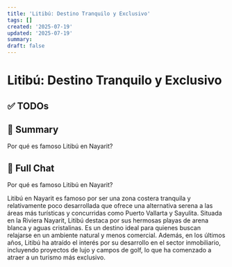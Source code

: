 ```yaml
---
title: 'Litibú: Destino Tranquilo y Exclusivo'
tags: []
created: '2025-07-19'
updated: '2025-07-19'
summary:
draft: false
---
```


# Litibú: Destino Tranquilo y Exclusivo

## ✅ TODOs


## 📌 Summary
Por qué es famoso Litibú en Nayarit?

## 🧠 Full Chat


Por qué es famoso Litibú en Nayarit? 



Litibú en Nayarit es famoso por ser una zona costera tranquila y relativamente poco desarrollada que ofrece una alternativa serena a las áreas más turísticas y concurridas como Puerto Vallarta y Sayulita. Situada en la Riviera Nayarit, Litibú destaca por sus hermosas playas de arena blanca y aguas cristalinas. Es un destino ideal para quienes buscan relajarse en un ambiente natural y menos comercial. Además, en los últimos años, Litibú ha atraído el interés por su desarrollo en el sector inmobiliario, incluyendo proyectos de lujo y campos de golf, lo que ha comenzado a atraer a un turismo más exclusivo.